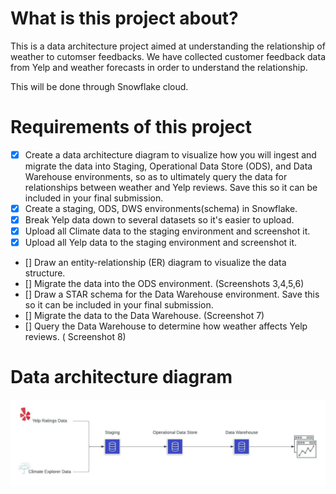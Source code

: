 # What is this project about?

This is a data architecture project aimed at understanding the relationship of weather to cutomser feedbacks. We have collected customer feedback data from Yelp and weather forecasts in order to understand the relationship.

This will be done through Snowflake cloud.

# Requirements of this project

- [x] Create a data architecture diagram to visualize how you will ingest and migrate the data into Staging, Operational Data Store (ODS), and Data Warehouse environments, so as to ultimately query the data for relationships between weather and Yelp reviews. Save this so it can be included in your final submission.
- [x] Create a staging, ODS, DWS environments(schema) in Snowflake.
- [x] Break Yelp data down to several datasets so it's easier to upload.
- [x] Upload all Climate data to the staging environment and screenshot it.
- [x] Upload all Yelp data to the staging environment and screenshot it.
- [] Draw an entity-relationship (ER) diagram to visualize the data structure.
- [] Migrate the data into the ODS environment. (Screenshots 3,4,5,6)
- [] Draw a STAR schema for the Data Warehouse environment. Save this so it can be included in your final submission.
- [] Migrate the data to the Data Warehouse. (Screenshot 7)
- [] Query the Data Warehouse to determine how weather affects Yelp reviews. ( Screenshot 8)

# Data architecture diagram

![alt text](https://github.com/Polyhistor/Data-Architecture-Yelp/blob/master/Yelp%20Data%20Architecture.jpeg)
